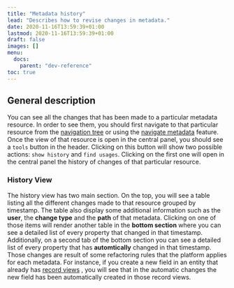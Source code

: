 ```yaml
---
title: "Metadata history"
lead: "Describes how to revise changes in metadata."
date: 2020-11-16T13:59:39+01:00
lastmod: 2020-11-16T13:59:39+01:00
draft: false
images: []
menu:
  docs:
    parent: "dev-reference"
toc: true
---
```

## General description
You can see all the changes that has been made to a particular metadata resource. In order to see them, you should first navigate to that particular resource from the [navigation tree]({{site.baseurl}}/app-development-metadata-management-metadata-editor-app-resources.html#navigation-tree) or using the [navigate metadata]({{site.baseurl}}/app-development-metadata-management-metadata-common-tools-navigate-metadata.html) feature. Once the view of that resource is open in the central panel, you should see a `tools` button in the header. Clicking on this button will show two possible actions: `show history` and `find usages`. Clicking on the first one will open in the central panel the history of changes of that particular resource.

### History View
The history view has two main section. On the top, you will see a table listing all the different changes made to that resource grouped by timestamp. The table also display some additional information such as the **user**, the **change type** and the **path** of that metadata. Clicking on one of those items will render another table in the **bottom section** where you can see a detailed list of every property that changed in that timestamp. Additionally, on a second tab of the bottom section you can see a detailed list of every property that has **automtically** changed in that timestamp. Those changes are result of some refactoring rules that the platform applies for each metadata. For instance, if you create a new field in an entity that already has [record views]({{site.baseurl}}/app-development-ui-record-views.html) , you will see that in the automatic changes the new field has been automatically created in those record views. 
